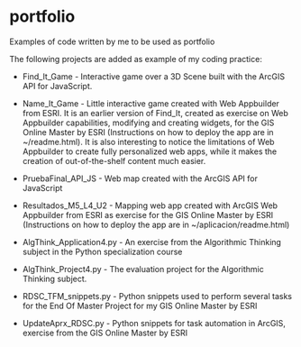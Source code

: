 # portfolio
Examples of code written by me to be used as portfolio

The following projects are added as example of my coding practice:

* Find_It_Game - Interactive game over a 3D Scene built with the ArcGIS API for JavaScript. 

* Name_It_Game - Little interactive game created with Web Appbuilder from ESRI. It is an earlier version of Find_It, created as exercise on Web Appbuilder capabilities, modifying and creating widgets, for the GIS Online Master by ESRI (Instructions on how to deploy the app are in ~/readme.html). It is also interesting to notice the limitations of Web Appbuilder to create fully personalized web apps, while it makes the creation of out-of-the-shelf content much easier.

* PruebaFinal_API_JS - Web map created with the ArcGIS API for JavaScript

* Resultados_M5_L4_U2 - Mapping web app created with ArcGIS Web Appbuilder from ESRI as exercise for the GIS Online Master by ESRI (Instructions on how to deploy the app are in ~/aplicacion/readme.html)

* AlgThink_Application4.py - An exercise from the Algorithmic Thinking subject in the Python specialization course

* AlgThink_Project4.py - The evaluation project for the Algorithmic Thinking subject. 

* RDSC_TFM_snippets.py - Python snippets used to perform several tasks for the End Of Master Project for my GIS Online Master by ESRI

* UpdateAprx_RDSC.py - Python snippets for task automation in ArcGIS, exercise from the GIS Online Master by ESRI

